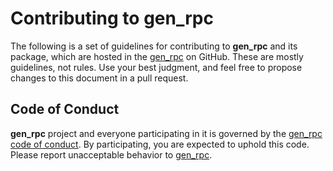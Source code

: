 # Contributing to gen_rpc

The following is a set of guidelines for contributing to **gen_rpc** and its package, which are hosted in the [gen_rpc](https://github.com/vroncevic/gen_rpc) on GitHub. These are mostly guidelines, not rules. Use your best judgment, and feel free to propose changes to this document in a pull request.

## Code of Conduct

**gen_rpc** project and everyone participating in it is governed by the [gen_rpc code of conduct](CODE_OF_CONDUCT.md). By participating, you are expected to uphold this code. Please report unacceptable behavior to [gen_rpc](mailto:elektron.ronca@gmail.com).
